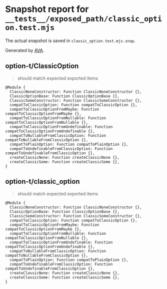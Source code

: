 # Snapshot report for `__tests__/exposed_path/classic_option.test.mjs`

The actual snapshot is saved in `classic_option.test.mjs.snap`.

Generated by [AVA](https://avajs.dev).

## option-t/ClassicOption

> should match expected exported items

    @Module {
      ClassicNoneConstructor: Function ClassicNoneConstructor {},
      ClassicOptionBase: Function ClassicOptionBase {},
      ClassicSomeConstructor: Function ClassicSomeConstructor {},
      compatToClassicOption: Function compatToClassicOption {},
      compatToClassicOptionFromMaybe: Function compatToClassicOptionFromMaybe {},
      compatToClassicOptionFromNullable: Function compatToClassicOptionFromNullable {},
      compatToClassicOptionFromUndefinable: Function compatToClassicOptionFromUndefinable {},
      compatToNullableFromClassicOption: Function compatToNullableFromClassicOption {},
      compatToPlainOption: Function compatToPlainOption {},
      compatToUndefinableFromClassicOption: Function compatToUndefinableFromClassicOption {},
      createClassicNone: Function createClassicNone {},
      createClassicSome: Function createClassicSome {},
    }

## option-t/classic_option

> should match expected exported items

    @Module {
      ClassicNoneConstructor: Function ClassicNoneConstructor {},
      ClassicOptionBase: Function ClassicOptionBase {},
      ClassicSomeConstructor: Function ClassicSomeConstructor {},
      compatToClassicOption: Function compatToClassicOption {},
      compatToClassicOptionFromMaybe: Function compatToClassicOptionFromMaybe {},
      compatToClassicOptionFromNullable: Function compatToClassicOptionFromNullable {},
      compatToClassicOptionFromUndefinable: Function compatToClassicOptionFromUndefinable {},
      compatToNullableFromClassicOption: Function compatToNullableFromClassicOption {},
      compatToPlainOption: Function compatToPlainOption {},
      compatToUndefinableFromClassicOption: Function compatToUndefinableFromClassicOption {},
      createClassicNone: Function createClassicNone {},
      createClassicSome: Function createClassicSome {},
    }
